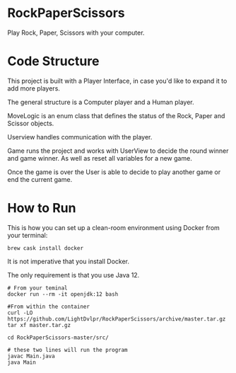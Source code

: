# RockPaperScissors
Play Rock, Paper, Scissors with your computer.


# Code Structure


This project is built with a Player Interface, in case you'd like to expand it to add more players. 

The general structure is a Computer player and a Human player.

MoveLogic is an enum class that defines the status of the Rock, Paper and Scissor objects. 

Userview handles communication with the player. 

Game runs the project and works with UserView to decide the round winner and game winner. 
As well as reset all variables for a new game. 

Once the game is over the User is able to decide to play another game or end the current game. 


# How to Run 

This is how you can set up a clean-room environment using Docker from your terminal:

`brew cask install docker`

It is not imperative that you install Docker. 

The only requirement is that you use Java 12.

```
# From your teminal
docker run --rm -it openjdk:12 bash

#From within the container
curl -LO https://github.com/LightDvlpr/RockPaperScissors/archive/master.tar.gz
tar xf master.tar.gz

cd RockPaperScissors-master/src/

# these two lines will run the program
javac Main.java
java Main
```
